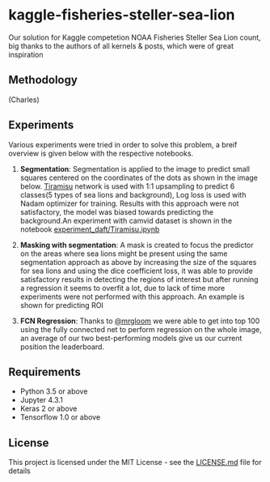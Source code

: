 # kaggle-fisheries-steller-sea-lion
Our solution for Kaggle competetion NOAA Fisheries Steller Sea Lion count, big thanks to the authors of all kernels & posts, which were of great inspiration

## Methodology
(Charles)

## Experiments
Various experiments were tried in order to solve this problem, a breif overview is given below with the respective notebooks.

 1. **Segmentation**: Segmentation is applied to the image to predict small squares centered on the coordinates of the dots as shown in the image below. [Tiramisu](https://arxiv.org/abs/1611.09326) network is used with 1:1 upsampling to predict 6 classes(5 types of sea lions and background), Log loss is used with Nadam optimizer for training. Results with this approach were not satisfactory, the model was biased towards predicting the background.An experiment with camvid dataset is shown in the notebook [experiment_daft/Tiramisu.ipynb](https://github.com/syeddanish41/kaggle-fisheries-steller-sea-lion/blob/master/experiment-daft/Tiramisu.ipynb)

 
 2. **Masking with segmentation**: A mask is created to focus the predictor on the areas where sea lions might be present using the same segmentation approach as above by increasing the size of the squares for sea lions and using the dice coefficient loss, it was able to provide satisfactory results in detecting the regions of interest but after running a regression it seems to overfit a lot, due to lack of time more experiments were not performed with this approach. An example is shown for predicting ROI

 
 3. **FCN Regression**: Thanks to [@mrgloom](https://www.kaggle.com/c/noaa-fisheries-steller-sea-lion-population-count/discussion/33900
) we were able to get into top 100 using the fully connected net to perform regression on the whole image, an average of our two best-performing models give us our current position the leaderboard.
 
 ## Requirements
 - Python 3.5 or above
 - Jupyter 4.3.1
 - Keras 2 or above
 - Tensorflow 1.0 or above
 
 ## License
 This project is licensed under the MIT License - see the [LICENSE.md](https://github.com/syeddanish41/kaggle-fisheries-steller-sea-lion/blob/master/LICENSE) file for details
